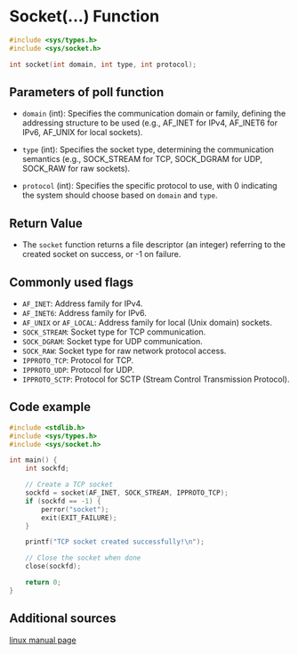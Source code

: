 # Socket(...) Function

```c
#include <sys/types.h>
#include <sys/socket.h>

int socket(int domain, int type, int protocol);

```

## Parameters of poll function
- `domain` (int): 
Specifies the communication domain or family, defining the addressing structure to be used (e.g., AF_INET for IPv4, AF_INET6 for IPv6, AF_UNIX for local sockets).

- `type` (int): 
Specifies the socket type, determining the communication semantics (e.g., SOCK_STREAM for TCP, SOCK_DGRAM for UDP, SOCK_RAW for raw sockets).

- `protocol` (int): 
Specifies the specific protocol to use, with 0 indicating the system should choose based on `domain` and `type`.

## Return Value
- The `socket` function returns a file descriptor (an integer) referring to the created socket on success, or -1 on failure.

## Commonly used flags
- `AF_INET`: Address family for IPv4.
- `AF_INET6`: Address family for IPv6.
- `AF_UNIX` or `AF_LOCAL`: Address family for local (Unix domain) sockets.
- `SOCK_STREAM`: Socket type for TCP communication.
- `SOCK_DGRAM`: Socket type for UDP communication.
- `SOCK_RAW`: Socket type for raw network protocol access.
- `IPPROTO_TCP`: Protocol for TCP.
- `IPPROTO_UDP`: Protocol for UDP.
- `IPPROTO_SCTP`: Protocol for SCTP (Stream Control Transmission Protocol).

## Code example
```c
#include <stdlib.h>
#include <sys/types.h>
#include <sys/socket.h>

int main() {
    int sockfd;

    // Create a TCP socket
    sockfd = socket(AF_INET, SOCK_STREAM, IPPROTO_TCP);
    if (sockfd == -1) {
        perror("socket");
        exit(EXIT_FAILURE);
    }

    printf("TCP socket created successfully!\n");

    // Close the socket when done
    close(sockfd);

    return 0;
}
```
## Additional sources

[linux manual page](https://man7.org/linux/man-pages/man2/socket.2.html)

